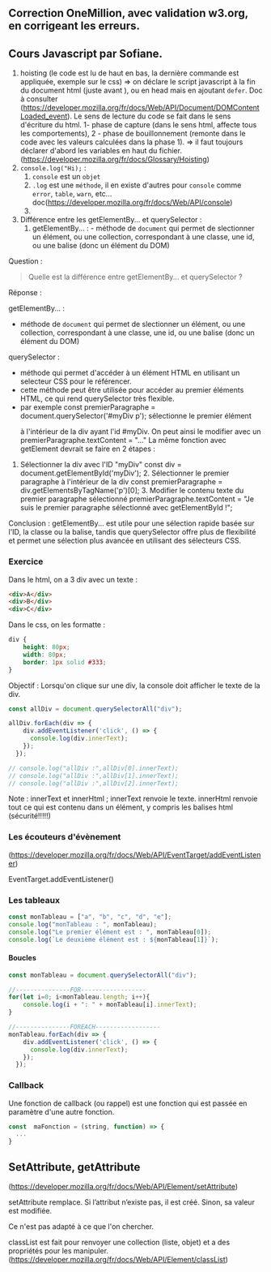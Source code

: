 ## Correction OneMillion, avec validation w3.org, en corrigeant les erreurs.

## Cours Javascript par Sofiane.

1. hoisting (le code est lu de haut en bas, la dernière commande est appliquée, exemple sur le css) => on déclare le script javascript à la fin du document html (juste avant </html>), ou en head mais en ajoutant `defer`. Doc à consulter (https://developer.mozilla.org/fr/docs/Web/API/Document/DOMContentLoaded_event). Le sens de lecture du code se fait dans le sens d'écriture du html. 1- phase de capture (dans le sens html, affecte tous les comportements), 2 - phase de bouillonnement (remonte dans le code avec les valeurs calculées dans la phase 1). => il faut toujours déclarer d'abord les variables en haut du fichier. (https://developer.mozilla.org/fr/docs/Glossary/Hoisting)
2. `console.log("Hi);` : 
	1. `console` est un `objet`
	2. `.log` est une `méthode`, il en existe d'autres pour `console` comme `error`, `table`, `warn`, etc... doc(https://developer.mozilla.org/fr/docs/Web/API/console)
	3. 
3. Différence entre les getElementBy... et querySelector : 
	1. getElementBy... : 
		   - méthode de `document` qui permet de slectionner un élément, ou une collection, correspondant à une classe, une id, ou une balise (donc un élément du DOM)

Question :
> Quelle est la différence entre getElementBy... et querySelector ?

Réponse :

  getElementBy... : 
   - méthode de `document` qui permet de slectionner un élément, ou une collection, correspondant à une classe, une id, ou une balise (donc un     élément du DOM)
 
  querySelector :
   - méthode  qui permet d'accéder à un élément HTML en utilisant un selecteur CSS pour le référencer. 
   - cette méthode peut être utilisée pour accéder au premier éléments HTML, ce qui rend querySelector très flexible.
   - par exemple const premierParagraphe = document.querySelector('#myDiv p'); sélectionne le premier élément <p> à l'intérieur de la div ayant l'id #myDiv. On peut ainsi le modifier avec un premierParagraphe.textContent = "..." La même fonction avec getElement devrait se faire en 2 étapes : 
   1. Sélectionner la div avec l'ID "myDiv"
        const div = document.getElementById('myDiv');
    2. Sélectionner le premier paragraphe à l'intérieur de la div
        const premierParagraphe = div.getElementsByTagName('p')[0];
    3. Modifier le contenu texte du premier paragraphe sélectionné
        premierParagraphe.textContent = "Je suis le premier paragraphe sélectionné avec getElementById !";

 Conclusion :
 getElementBy... est utile pour une sélection rapide basée sur l'ID, la classe ou la balise, tandis que querySelector offre plus de flexibilité et permet une sélection plus avancée en utilisant des sélecteurs CSS.

### Exercice

Dans le html, on a 3 div avec un texte : 

```html
<div>A</div>
<div>B</div>
<div>C</div>
```

Dans le css, on les formatte : 

```css
div {
    height: 80px;
    width: 80px;
    border: 1px solid #333;
}
```

Objectif : Lorsqu'on clique sur une div, la console doit afficher le texte de la div.

```js
const allDiv = document.querySelectorAll("div");

allDiv.forEach(div => {
    div.addEventListener('click', () => {
      console.log(div.innerText);
    });
  });

// console.log("allDiv :",allDiv[0].innerText);
// console.log("allDiv :",allDiv[1].innerText);
// console.log("allDiv :",allDiv[2].innerText);
```

Note : innerText et innerHtml ; innerText renvoie le texte. innerHtml renvoie tout ce qui est contenu dans un élément, y compris les balises html (sécurité!!!!!)

### Les écouteurs d'évènement

(https://developer.mozilla.org/fr/docs/Web/API/EventTarget/addEventListener)

EventTarget.addEventListener() 

### Les tableaux

```js
const monTableau = ["a", "b", "c", "d", "e"];
console.log("monTableau : ", monTableau); 
console.log("Le premier élément est : ", monTableau[0]);
console.log(`Le deuxième élément est : ${monTableau[1]}`);

```

#### Boucles

```js
const monTableau = document.querySelectorAll("div");

//---------------FOR------------------
for(let i=0; i<monTableau.length; i++){
    console.log(i + ": " + monTableau[i].innerText);
}

//---------------FOREACH------------------
monTableau.forEach(div => {
    div.addEventListener('click', () => {
      console.log(div.innerText);
    });
  });

```

### Callback
Une fonction de callback (ou rappel) est une fonction qui est passée en paramètre d'une autre fonction.

```js
const  maFonction = (string, function) => {
  ...
}
```
## SetAttribute, getAttribute
(https://developer.mozilla.org/fr/docs/Web/API/Element/setAttribute)

setAttribute remplace.  Si l’attribut n’existe pas, il est créé. Sinon,  sa valeur est modifiée.

Ce n'est pas adapté à ce que l'on chercher.

classList est fait pour renvoyer une collection (liste, objet) et a des propriétés pour les manipuler.
(https://developer.mozilla.org/fr/docs/Web/API/Element/classList)